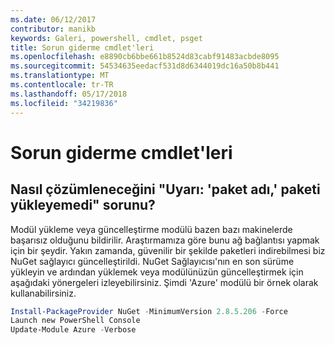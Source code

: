 ```yaml
---
ms.date: 06/12/2017
contributor: manikb
keywords: Galeri, powershell, cmdlet, psget
title: Sorun giderme cmdlet'leri
ms.openlocfilehash: e8890cb6bbe661b8524d83cabf91483acbde8095
ms.sourcegitcommit: 54534635eedacf531d8d6344019dc16a50b8b441
ms.translationtype: MT
ms.contentlocale: tr-TR
ms.lasthandoff: 05/17/2018
ms.locfileid: "34219836"
---
```

# <a name="troubleshooting-cmdlets"></a>Sorun giderme cmdlet'leri

## <a name="how-to-resolve-warning-package-your-package-name-failed-to-download-issue"></a>Nasıl çözümleneceğini "Uyarı: 'paket adı,' paketi yükleyemedi" sorunu?

Modül yükleme veya güncelleştirme modülü bazen bazı makinelerde başarısız olduğunu bildirilir.
Araştırmamıza göre bunu ağ bağlantısı yapmak için bir şeydir.
Yakın zamanda, güvenilir bir şekilde paketleri indirebilmesi biz NuGet sağlayıcı güncelleştirildi.
NuGet Sağlayıcısı'nın en son sürüme yükleyin ve ardından yüklemek veya modülünüzün güncelleştirmek için aşağıdaki yönergeleri izleyebilirsiniz.
Şimdi 'Azure' modülü bir örnek olarak kullanabilirsiniz.

```powershell
Install-PackageProvider NuGet -MinimumVersion 2.8.5.206 -Force
Launch new PowerShell Console
Update-Module Azure -Verbose
```